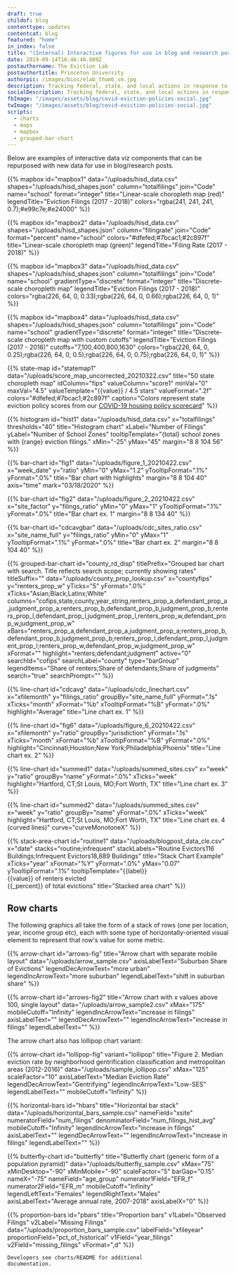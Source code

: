 ```yaml
---
draft: true
childof: blog
contenttype: updates
contentcat: blog
featured: "home"
in_index: false
title: "(Internal) Interactive figures for use in blog and research posts"
date: 2019-09-14T16:46:40.089Z
postauthorname: The Eviction Lab
postauthortitle: Princeton University
authorpic: /images/bios/elab_thumb_sm.jpg
description: Tracking federal, state, and local actions in response to the pandemic.
socialDescription: Tracking federal, state, and local actions in response to the pandemic.
fbImage: "/images/assets/blog/covid-eviction-policies-social.jpg"
twImage: "/images/assets/blog/covid-eviction-policies-social.jpg"
scripts:
  - charts
  - maps
  - mapbox
  - grouped-bar-chart
---
```


Below are examples of interactive data viz components that can be repurposed with new data for use in blog/research posts. 


{{% mapbox
  id="mapbox1"
  data="/uploads/hisd_data.csv"
  shapes="/uploads/hisd_shapes.json"
  column="totalfilings"
  join="Code"
  name="school"
  format="integer"
  title="Linear-scale choropleth map (red)"
  legendTitle="Eviction Filings (2017 - 2018)"
  colors="rgba(241, 241, 241, 0.7);#e99c7e;#e24000"
%}}

{{% mapbox
  id="mapbox2"
  data="/uploads/hisd_data.csv"
  shapes="/uploads/hisd_shapes.json"
  column="filingrate"
  join="Code"
  format="percent"
  name="school"
  colors="#dfefed;#7bcac1;#2c897f"
  title="Linear-scale choropleth map (green)"
  legendTitle="Filing Rate (2017 - 2018)"
%}}

{{% mapbox
  id="mapbox3"
  data="/uploads/hisd_data.csv"
  shapes="/uploads/hisd_shapes.json"
  column="totalfilings"
  join="Code"
  name="school"
  gradientType="discrete"
  format="integer"
  title="Discrete-scale choropleth map"
  legendTitle="Eviction Filings (2017 - 2018)"
  colors="rgba(226, 64, 0, 0.33);rgba(226, 64, 0, 0.66);rgba(226, 64, 0, 1)"
%}}

<!-- cutoffs: provide the min, each cutoff, and max, to be used for choropleth coloring and legend -->
<!-- colors: provide 1 for each "bucket" (so 1 fewer than cutoffs) -->
{{% mapbox
  id="mapbox4"
  data="/uploads/hisd_data.csv"
  shapes="/uploads/hisd_shapes.json"
  column="totalfilings"
  join="Code"
  name="school"
  gradientType="discrete"
  format="integer"
  title="Discrete-scale choropleth map with custom cutoffs"
  legendTitle="Eviction Filings (2017 - 2018)"
  cutoffs="7,100,400,800,1630"
  colors="rgba(226, 64, 0, 0.25);rgba(226, 64, 0, 0.5);rgba(226, 64, 0, 0.75);rgba(226, 64, 0, 1)"
%}}

{{% state-map
  id="statemap1"
  data="/uploads/score_map_uncorrected_20210322.csv"
  title="50 state choropleth map"
  idColumn="fips"
  valueColumn="score1"
  minVal="0"
  maxVal="4.5"
  valueTemplate="{{value}} / 4.5 stars"
valueFormat=".2f"
colors="#dfefed;#7bcac1;#2c897f"
caption="Colors represent state eviction policy scores from our <a href='#'>COVID-19 housing policy scorecard</a>"
%}}

{{% histogram
  id="hist1"
  data="/uploads/hisd_data.csv"
  x="totalfilings"
  thresholds="40"
  title="Histogram chart"
  xLabel="Number of Filings"
  yLabel="Number of School Zones"
  tooltipTemplate="{total} school zones with {range} eviction filings."
  xMin="-25"
  yMax="45"
  margin="8 8 104 56"
%}}

{{% bar-chart
  id="fig1"
  data="/uploads/figure_1_20210422.csv"
  x="week_date"
  y="ratio"
  yMin="0"
  yMax="1.2"
  yTooltipFormat=".1%"
  yFormat=".0%"
  title="Bar chart with highlights"
  margin="8 8 104 40"
  axis="time"
  mark="03/18/2020"
%}}

{{% bar-chart
  id="fig2"
  data="/uploads/figure_2_20210422.csv"
  x="site_factor"
  y="filings_ratio"
  yMin="0"
  yMax="1"
  yTooltipFormat=".1%"
  yFormat=".0%"
  title="Bar chart ex. 1"
  margin="8 8 134 40"
%}}

{{% bar-chart
  id="cdcavgbar"
  data="/uploads/cdc_sites_ratio.csv"
  x="site_name_full"
  y="filings_ratio"
  yMin="0"
  yMax="1"
  yTooltipFormat=".1%"
  yFormat=".0%"
  title="Bar chart ex. 2"
  margin="8 8 104 40"
%}}

<!-- see gentrification post for updated GBC using saneLoading and autoGenLegend for minimal configuration -->
{{% grouped-bar-chart 
  id="county_rd_disp" 
  titlePrefix="Grouped bar chart with search. Title reflects search scope; currently showing rates" 
  titleSuffix="" 
  data="/uploads/county_prop_lookup.csv" 
  x="countyfips" 
  y="renters_prop_w" 
  yTicks="5" 
  yFormat=".0%" 
  xTicks="Asian;Black;Latinx;White" 
  columns="cofips,state,county,year_string,renters_prop_a,defendant_prop_a,judgment_prop_a,renters_prop_b,defendant_prop_b,judgment_prop_b,renters_prop_l,defendant_prop_l,judgment_prop_l,renters_prop_w,defendant_prop_w,judgment_prop_w" 
  xBars="renters_prop_a,defendant_prop_a,judgment_prop_a;renters_prop_b,defendant_prop_b,judgment_prop_b;renters_prop_l,defendant_prop_l,judgment_prop_l;renters_prop_w,defendant_prop_w,judgment_prop_w" 
  xFormat="" 
  highlight="renters;defendant;judgment" 
  active="0" 
  searchId="cofips" 
  searchLabel="county" 
  type="barGroup" 
  legendItems="Share of renters;Share of defendants;Share of judgments" 
  search="true" 
  searchPrompt="" 
%}}

{{% line-chart
  id="cdcavg"
  data="/uploads/cdc_linechart.csv"
  x="xfilemonth"
  y="filings_ratio"
  groupBy="site_name_full"
  yFormat=".1s"
  xTicks="month"
  xFormat="%b"
  xTooltipFormat="%B"
  yFormat=".0%"
  highlight="Average"
  title="Line chart ex. 1"
%}}

{{% line-chart
  id="fig6"
  data="/uploads/figure_6_20210422.csv"
  x="xfilemonth"
  y="ratio"
  groupBy="jurisdiction"
  yFormat=".1s"
  xTicks="month"
  xFormat="%b"
  xTooltipFormat="%B"
  yFormat=".0%"
  highlight="Cincinnati;Houston;New York;Philadelphia;Phoenix"
  title="Line chart ex. 2"
%}}

{{% line-chart
  id="summed1"
  data="/uploads/summed_sites.csv"
  x="week"
  y="ratio"
  groupBy="name"
  yFormat=".0%"
  xTicks="week"
  highlight="Hartford, CT;St Louis, MO;Fort Worth, TX"
  title="Line chart ex. 3"
%}}


{{% line-chart
  id="summed2"
  data="/uploads/summed_sites.csv"
  x="week"
  y="ratio"
  groupBy="name"
  yFormat=".0%" xTicks="week"
  highlight="Hartford, CT;St Louis, MO;Fort Worth, TX"
  title="Line chart ex. 4 (curved lines)"
  curve="curveMonotoneX"
%}}


{{% stack-area-chart
  id="routine1"
  data="/uploads/blogpost_data_cle.csv"
  x="date"
  stacks="routine;infrequent"
  stackLabels="<span>Routine Evictors</span><span>116 Buildings</span>;<span>Infrequent Evictors</span><span>18,889 Buildings</span>"
  title="Stack Chart Example"
  xTicks="year"
  xFormat="%Y"
  yFormat=".0%"
  yMax="0.07"
  yTooltipFormat=".1%"
  tooltipTemplate="{{label}} <br />{{value}} of renters evicted <br />{{_percent}} of total evictions"
title="Stacked area chart"
%}}

<h2>Row charts</h2>

The following graphics all take the form of a stack of rows (one per location, year, income group etc), each with some type of horizontally-oriented visual element to represent that row's value for some metric. 

{{% arrow-chart
  id="arrows-fig"
  title="Arrow chart with separate mobile layout"
  data="/uploads/arrow_sample.csv"
  axisLabelText="Suburban Share of Evictions"
  legendDecArrowText="more urban"
  legendIncArrowText="more suburban"
  legendLabelText="shift in suburban share"
%}}

{{% arrow-chart
  id="arrows-fig2"
  title="Arrow chart with x values above 100, single layout"
  data="/uploads/arrow_sample2.csv"
  xMax="175"
  mobileCutoff="Infinity"
  legendIncArrowText="increase in filings"
  axisLabelText=""
  legendDecArrowText=""
  legendIncArrowText="increase in filings"
  legendLabelText=""
%}}

The arrow chart also has lollipop chart variant:

{{% arrow-chart
  id="lollipop-fig"
  variant="lollipop"
  title="Figure 2. Median eviction rate by neighborhood gentrification classification and metropolitan areas (2012-2016)"
  data="/uploads/sample_lollipop.csv"
  xMax="125"
  scaleFactor="10"
  axisLabelText="Median Eviction Rate"
  legendDecArrowText="Gentrifying"
  legendIncArrowText="Low-SES"
  legendLabelText=""
  mobileCutoff="Infinity"
%}}

{{% horizontal-bars
  id="hbars"
  title="Horizontal bar stack"
  data="/uploads/horizontal_bars_sample.csv"
  nameField="xsite"
  numeratorField="num_filings"
  denominatorField="num_filings_hist_avg"
  mobileCutoff="Infinity"
  legendIncArrowText="increase in filings"
  axisLabelText=""
  legendDecArrowText=""
  legendIncArrowText="increase in filings"
  legendLabelText=""
%}}

{{% butterfly-chart
  id="butterfly"
  title="Butterfly chart (generic form of a population pyramid)"
  data="/uploads/butterfly_sample.csv"
  xMax="75"
  xMinDesktop="-90"
  xMinMobile="-90"
  scaleFactor="5"
  barGap="0.15"
  nameX="-75"
  nameField="age_group"
  numerator1Field="EFR_f"
  numerator2Field="EFR_m"
  mobileCutoff="Infinity"
  legendLeftText="Females"
  legendRightText="Males"
  axisLabelText="Average annual rate, 2007-2018"
  axisLabelX="0"
%}}

<style>
  /* uncomment to view in Ankurrat (should appear properly in Gotham in blog posts) */
  /* .proportion-bars g text {
    font-family: unset;
  } */
</style>
{{% proportion-bars
  id="pbars"
  title="Proportion bars"
  v1Label="Observed Filings"
  v2Label="Missing Filings"
  data="/uploads/proportion_bars_sample.csv"
  labelField="xfileyear"
  proportionField="pct_of_historical"
  v1Field="year_filings"
  v2Field="missing_filings"
  vFormat=",d"
%}}

<code>Developers see charts/README for additional documentation.</code>
